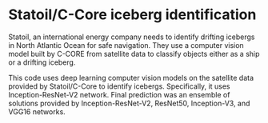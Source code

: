 # Statoil/C-Core iceberg identification
 
Statoil, an international energy company needs to identify drifting icebergs in North Atlantic Ocean for safe navigation. They use a computer vision model built by C-CORE from satellite data to classify objects either as a ship or a drifting iceberg. 

This code uses deep learning computer vision models on the satellite data provided by Statoil/C-Core to identify icebergs. Specifically, it uses Inception-ResNet-V2  network. Final prediction was an ensemble of solutions provided by
Inception-ResNet-V2, ResNet50, Inception-V3, and VGG16 networks.

